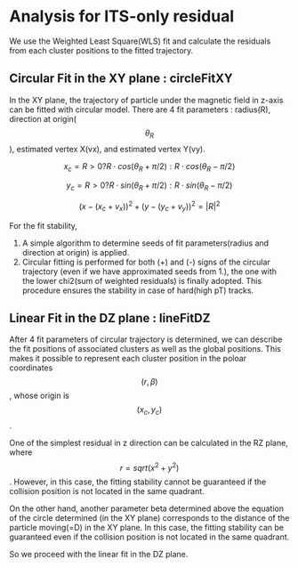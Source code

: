 # Analysis for ITS-only residual

We use the Weighted Least Square(WLS) fit and calculate the residuals from each cluster positions to the fitted trajectory.

## Circular Fit in the XY plane : circleFitXY

In the XY plane, the trajectory of particle under the magnetic field in z-axis can be fitted with circular model.
There are 4 fit parameters : radius(R), direction at origin($$ \theta_R $$), estimated vertex X(vx), and estimated vertex Y(vy).

$$ x_c = R > 0 ? R \cdot cos(\theta_R + \pi/2) : R \cdot cos(\theta_R - \pi/2) $$

$$ y_c = R > 0 ? R \cdot sin(\theta_R + \pi/2) : R \cdot sin(\theta_R - \pi/2) $$

$$ (x - (x_c + v_x))^2 + (y - (y_c + v_y))^2 = |R|^2 $$

For the fit stability, 
1. A simple algorithm to determine seeds of fit parameters(radius and direction at origin) is applied.
2. Circular fitting is performed for both (+) and (-) signs of the circular trajectory (even if we have approximated seeds from 1.), the one with the lower chi2(sum of weighted residuals) is finally adopted. This procedure ensures the stability in case of hard(high pT) tracks. 

## Linear Fit in the DZ plane : lineFitDZ

After 4 fit parameters of circular trajectory is determined, we can describe the fit positions of associated clusters as well as the global positions.
This makes it possible to represent each cluster position in the poloar coordinates $$ (r, \beta) $$, whose origin is $$ (x_c, y_c) $$.

One of the simplest residual in z direction can be calculated in the RZ plane, where $$ r = sqrt(x^2 + y^2) $$.
However, in this case, the fitting stability cannot be guaranteed if the collision position is not located in the same quadrant.

On the other hand, another parameter beta determined above the equation of the circle determined (in the XY plane) corresponds to the distance of the particle moving(=D) in the XY plane.
In this case, the fitting stability can be guaranteed even if the collision position is not located in the same quadrant.

So we proceed with the linear fit in the DZ plane.
